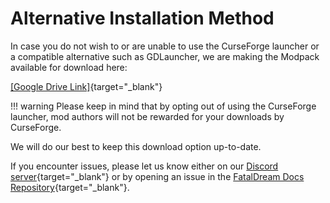 # Alternative Installation Method

In case you do not wish to or are unable to use the CurseForge launcher or a compatible alternative such as GDLauncher, we are making the Modpack available for download here:

[[Google Drive Link]](https://drive.google.com/drive/folders/1WCr1lPNrRY3lOz3giE8-6gqRb_GAUfnC?usp=drive_link){target="_blank"}

!!! warning
    Please keep in mind that by opting out of using the CurseForge launcher, mod authors will not be rewarded for your downloads by CurseForge.

We will do our best to keep this download option up-to-date.  
  
If you encounter issues, please let us know either on our [Discord server](https://discord.gg/fz7NkNYYUE){target="_blank"} or by opening an issue in the [FatalDream Docs Repository](https://github.com/FatalDream/docs/issues){target="_blank"}.